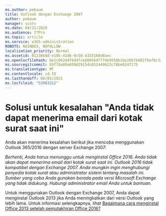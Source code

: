 ```yaml
---
ms.author: pebaum
title: Outlook dengan Exchange 2007
author: pebaum
manager: scotv
ms.date: 04/21/2020
ms.audience: ITPro
ms.topic: article
ms.service: o365-administration
ROBOTS: NOINDEX, NOFOLLOW
localization_priority: Normal
ms.assetid: 0123668d-e18b-4186-9c58-4325168d8aec
ms.openlocfilehash: be1c062d4f8d4fce889564f77de9558b16e26b76482f9af8c3a6b5e20966445a
ms.sourcegitcommit: b5f7da89a650d2915dc652449623c78be6247175
ms.translationtype: MT
ms.contentlocale: id-ID
ms.lasthandoff: 08/05/2021
ms.locfileid: "53983312"
---
```

# <a name="solution-for-error-you-wont-be-able-to-receive-mail-from-a-current-mailbox"></a>Solusi untuk kesalahan "Anda tidak dapat menerima email dari kotak surat saat ini"
Anda akan menerima kesalahan berikut jika mencoba menggunakan Outlook 365/2016 dengan server Exchange 2007:

*Berhenti, Anda harus menunggu untuk menginstal Office 2016. Anda tidak akan dapat menerima email dari kotak surat saat ini. Outlook 2016 tidak kompatibel dengan Exchange 2007. Anda mungkin ingin menghubungi penyedia kotak surat atau administrator sistem tentang masalah ini. Sumber yang coba Anda gunakan berada pada versi Microsoft Exchange yang tidak didukung. Hubungi administrator email Anda untuk bantuan.*

Untuk menggunakan Outlook dengan Exchange 2007, Anda dapat menginstal Outlook 2013 jika Anda meningkatkan dari versi Outlook yang lebih lama. Untuk informasi selengkapnya, lihat [Bagaimana cara menginstal Office 2013 setelah pemutakhiran Office 2016?](https://support.office.com/article/a6ca92f4-cbb4-4609-9fdb-f8d3dd6812f3)